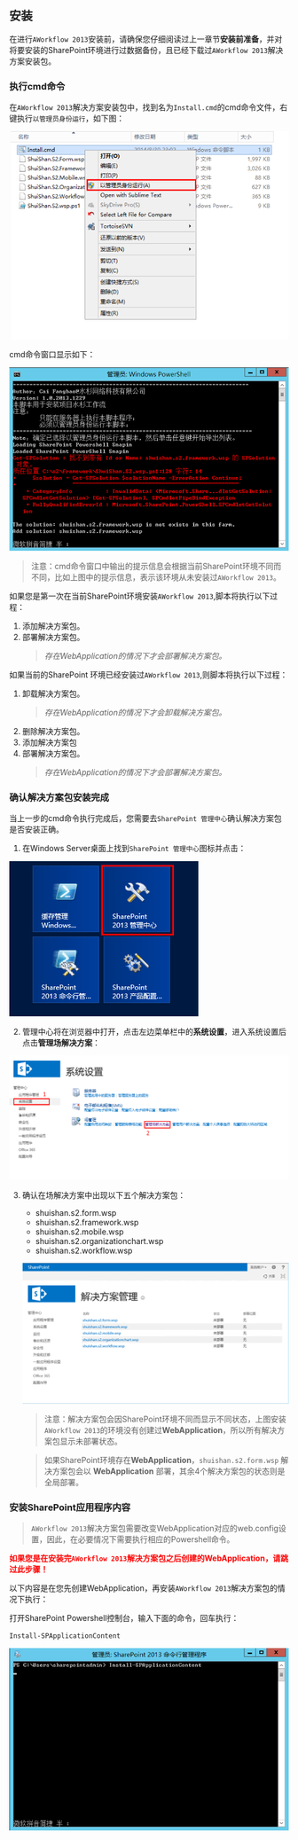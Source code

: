 ## 安装
在进行`AWorkflow 2013`安装前，请确保您仔细阅读过上一章节**安装前准备**，并对将要安装的SharePoint环境进行过数据备份，且已经下载过`AWorkflow 2013`解决方案安装包。

### 执行cmd命令
在`AWorkflow 2013`解决方案安装包中，找到名为`Install.cmd`的cmd命令文件，右键执行`以管理员身份运行`，如下图：

![执行cmd命令](imgs/installation.1.png)

cmd命令窗口显示如下：

![cmd命令窗口](imgs/installation.4.png)

>注意：cmd命令窗口中输出的提示信息会根据当前SharePoint环境不同而不同，比如上图中的提示信息，表示该环境从未安装过`AWorkflow 2013`。

如果您是第一次在当前SharePoint环境安装`AWorkflow 2013`,脚本将执行以下过程：

1. 添加解决方案包。
2. 部署解决方案包。
	>*存在WebApplication的情况下才会部署解决方案包。*

如果当前的SharePoint 环境已经安装过`AWorkflow 2013`,则脚本将执行以下过程：

1. 卸载解决方案包。
	>*存在WebApplication的情况下才会卸载解决方案包。*
2. 删除解决方案包。
3. 添加解决方案包
4. 部署解决方案包。
	>*存在WebApplication的情况下才会部署解决方案包。*

### 确认解决方案包安装完成
当上一步的cmd命令执行完成后，您需要去`SharePoint 管理中心`确认解决方案包是否安装正确。

1. 在Windows Server桌面上找到`SharePoint 管理中心`图标并点击：

![SharePoint 管理中心](imgs/installation.2.png)

2. 管理中心将在浏览器中打开，点击左边菜单栏中的**系统设置**，进入系统设置后点击**管理场解决方案**：

![管理场解决方案](imgs/installation.3.png)

3. 确认在场解决方案中出现以下五个解决方案包：

    * shuishan.s2.form.wsp
	* shuishan.s2.framework.wsp
	* shuishan.s2.mobile.wsp
	* shuishan.s2.organizationchart.wsp
	* shuishan.s2.workflow.wsp

	![解决方案包](imgs/installation.5.png)

	>注意：解决方案包会因SharePoint环境不同而显示不同状态，上图安装`AWorkflow 2013`的环境没有创建过**WebApplication**，所以所有解决方案包显示未部署状态。

	>如果SharePoint环境存在**WebApplication**，`shuishan.s2.form.wsp` 解决方案包会以 **WebApplication** 部署，其余4个解决方案包的状态则是全局部署。

### 安装SharePoint应用程序内容
> `AWorkflow 2013`解决方案包需要改变WebApplication对应的web.config设置，因此，在必要情况下需要执行相应的Powershell命令。

**<font style='color:red;'>如果您是在安装完`AWorkflow 2013`解决方案包之后创建的WebApplication，请跳过此步骤！</font>**

以下内容是在您先创建WebApplication，再安装`AWorkflow 2013`解决方案包的情况下执行：

打开SharePoint Powershell控制台，输入下面的命令，回车执行：

```powershell
Install-SPApplicationContent
```

![Install-SPApplicationContent](imgs/installation.6.png)
